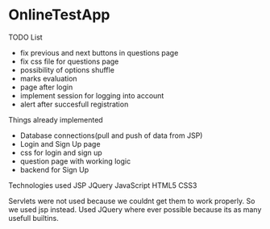 # OnlineTestApp

TODO List
 - fix previous and next buttons in questions page
 - fix css file for questions page
 - possibility of options shuffle
 - marks evaluation
 - page after login
 - implement session for logging into account
 - alert after succesfull registration
 
 Things already implemented
 - Database connections(pull and push of data from JSP)
 - Login and Sign Up page
 - css for login and sign up
 - question page with working logic
 - backend for Sign Up
 
 Technologies used
 JSP 
 JQuery
 JavaScript
 HTML5
 CSS3
 
 Servlets were not used because we couldnt get them to work properly. So we used jsp instead.
 Used JQuery where ever possible because its as many usefull builtins.
 
